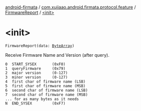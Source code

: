 [android-firmata](../../index.md) / [com.xujiaao.android.firmata.protocol.feature](../index.md) / [FirmwareReport](index.md) / [&lt;init&gt;](./-init-.md)

# &lt;init&gt;

`FirmwareReport(data: `[`ByteArray`](https://kotlinlang.org/api/latest/jvm/stdlib/kotlin/-byte-array/index.html)`)`

Receive Firmware Name and Version (after query).

```
0  START_SYSEX       (0xF0)
1  queryFirmware     (0x79)
2  major version     (0-127)
3  minor version     (0-127)
4  first char of firmware name (LSB)
5  first char of firmware name (MSB)
6  second char of firmware name (LSB)
7  second char of firmware name (MSB)
... for as many bytes as it needs
N  END_SYSEX         (0xF7)
```

